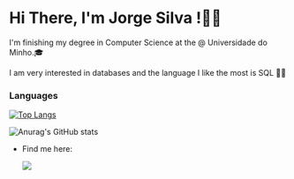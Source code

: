 # Hi There, I'm Jorge Silva !👏🏼

I'm finishing my degree in Computer Science at the @ Universidade do Minho.🎓

I am very interested in databases and the language I like the most is SQL 👨‍💻

### Languages
[![Top Langs](https://github-readme-stats.vercel.app/api/top-langs/?username=JorgeDPSilva&layout=compact)](https://github.com/anuraghazra/github-readme-stats)


![Anurag's GitHub stats](https://github-readme-stats.vercel.app/api?username=JorgeDPSilva&show_icons=true&theme=tokyonight&include_all_commits=true&count_private=true)

<ul>
<li>
<p>Find me here:</p>
  
<div>  
  <a href = "https://www.linkedin.com/in/jorgedpsilvaa/">
    <img src = "https://img.shields.io/badge/LinkedIn-0077B5?style=for-the-badge&logo=linkedin&logoColor=white">
  </a>
</div>
  </li>
</ul>
